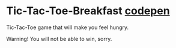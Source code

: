 # Tic-Tac-Toe-Breakfast [codepen](http://codepen.io/Yimy/full/dvPaPG/)
Tic-Tac-Toe game that will make you feel hungry.

Warning! You will not be able to win, sorry.
